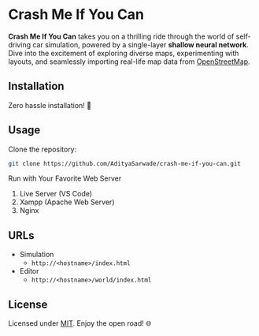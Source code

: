 # Crash Me If You Can

**Crash Me If You Can** takes you on a thrilling ride through the world of self-driving car simulation, powered by a single-layer **shallow neural network**. Dive into the excitement of exploring diverse maps, experimenting with layouts, and seamlessly importing real-life map data from [OpenStreetMap](https://www.openstreetmap.org).

## Installation

Zero hassle installation! 🚀

## Usage

Clone the repository:

```bash
git clone https://github.com/AdityaSarwade/crash-me-if-you-can.git
```

Run with Your Favorite Web Server
1. Live Server (VS Code)
2. Xampp (Apache Web Server)
3. Nginx

## URLs

+ Simulation
  - `http://<hostname>/index.html`
+ Editor
  - `http://<hostname>/world/index.html`



## License

Licensed under [MIT](https://choosealicense.com/licenses/mit/). Enjoy the open road! 🌐
